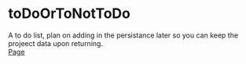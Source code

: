 # toDoOrToNotToDo
A to do list, plan on adding in the persistance later so you can keep the projeect data upon returning. <br> <a href='https://origami69.github.io/toDoOrToNotToDo/'>Page</a>

